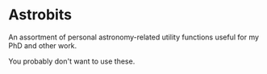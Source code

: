 # Astrobits

An assortment of personal astronomy-related utility functions useful for my PhD and other work.

You probably don't want to use these.
